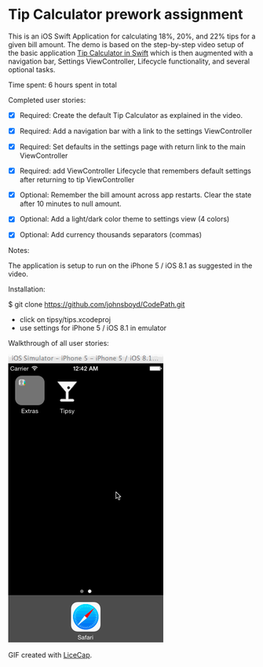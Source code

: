 # Tip Calculator prework assignment

This is an iOS Swift Application for calculating 18%, 20%, and 22% tips for a given bill amount.  The demo is based on the step-by-step video setup of the basic application [Tip Calculator in Swift](http://vimeo.com/102084767) which is then augmented with a navigation bar, Settings ViewController, Lifecycle functionality, and several optional tasks.

Time spent: 6 hours spent in total

Completed user stories:

 * [x] Required: Create the default Tip Calculator as explained in the video.
 * [x] Required: Add a navigation bar with a link to the settings ViewController
 * [x] Required: Set defaults in the settings page with return link to the main ViewController
 * [x] Required: add ViewController Lifecycle that remembers default settings after returning to tip ViewController
 * [x] Optional: Remember the bill amount across app restarts.  Clear the state after 10 minutes to null amount.
 * [x] Optional: Add a light/dark color theme to settings view (4 colors)
 * [x] Optional: Add currency thousands separators (commas)
 
 
Notes:

The application is setup to run on the iPhone 5 / iOS 8.1 as suggested in the video.

Installation:

$ git clone https://github.com/johnsboyd/CodePath.git

 * click on tipsy/tips.xcodeproj
 * use settings for iPhone 5 / iOS 8.1 in emulator


Walkthrough of all user stories:

![Video Walkthrough](Tipsy1.gif)

GIF created with [LiceCap](http://www.cockos.com/licecap/).
